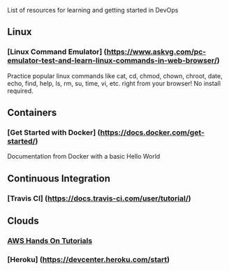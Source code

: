 List of resources for learning and getting started in DevOps

## Linux

### [Linux Command Emulator] (https://www.askvg.com/pc-emulator-test-and-learn-linux-commands-in-web-browser/)
Practice popular linux commands like cat, cd, chmod, chown, chroot, date, echo, find, help, ls, rm, su, time, vi, etc. right from your browser! No install required.


## Containers

### [Get Started with Docker] (https://docs.docker.com/get-started/)
Documentation from Docker with a basic Hello World

## Continuous Integration

### [Travis CI] (https://docs.travis-ci.com/user/tutorial/)

## Clouds

### [AWS Hands On Tutorials](https://aws.amazon.com/getting-started/hands-on/)

### [Heroku] (https://devcenter.heroku.com/start)
